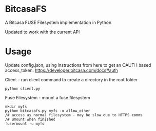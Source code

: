 BitcasaFS
=========

A Bitcasa FUSE Filesystem implementation in Python.

Updated to work with the current API

Usage
=====

Update config.json, using instructions from here to get an OAUTH based access_token: https://developer.bitcasa.com/docs#auth

Client - run client command to create a directory in the root folder
~~~
python client.py
~~~

Fuse Filesystem - mount a fuse filesystem
~~~
mkdir myfs
python bitcasafs.py myfs -o allow_other
/# access as normal filesystem - may be slow due to HTTPS comms
/# umount when finished
fusermount -u myfs
~~~
